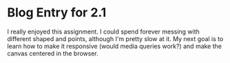 <h1>Blog Entry for 2.1</h1>
<p>I really enjoyed this assignment. I could spend forever messing with different shaped and points, although I'm pretty slow at it. My next goal is to learn how to make it responsive (would media queries work?) and make the canvas centered in the browser.</p>
